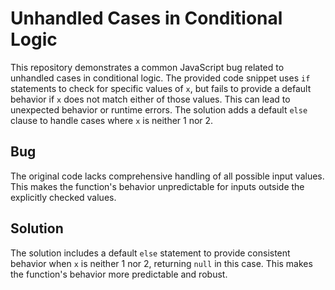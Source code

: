 # Unhandled Cases in Conditional Logic
This repository demonstrates a common JavaScript bug related to unhandled cases in conditional logic.  The provided code snippet uses `if` statements to check for specific values of `x`, but fails to provide a default behavior if `x` does not match either of those values. This can lead to unexpected behavior or runtime errors. The solution adds a default `else` clause to handle cases where `x` is neither 1 nor 2.

## Bug
The original code lacks comprehensive handling of all possible input values. This makes the function's behavior unpredictable for inputs outside the explicitly checked values.

## Solution
The solution includes a default `else` statement to provide consistent behavior when `x` is neither 1 nor 2, returning `null` in this case.  This makes the function's behavior more predictable and robust.